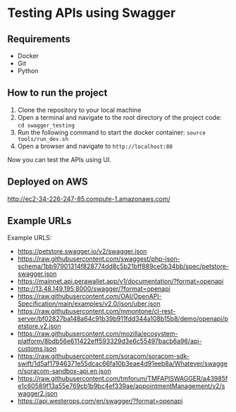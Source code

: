 # Testing APIs using Swagger


## Requirements

- Docker
- Git
- Python

## How to run the project

1. Clone the repository to your local machine
2. Open a terminal and navigate to the root directory of the project code: `cd swagger_testing`
3. Run the following command to start the docker container: `source tools/run_dev.sh`
4. Open a browser and navigate to `http://localhost:80`

Now you can test the APIs using UI.


## Deployed on AWS

http://ec2-34-226-247-85.compute-1.amazonaws.com/

## Example URLs

Example URLS:

 - https://petstore.swagger.io/v2/swagger.json
 - https://raw.githubusercontent.com/swaggest/php-json-schema/1bb97901314f828774dd8c5b21bff889ce0b34bb/spec/petstore-swagger.json
 - https://mainnet.api.perawallet.app/v1/documentation/?format=openapi
 - http://13.48.149.195:8000/swagger/?format=openapi
 - https://raw.githubusercontent.com/OAI/OpenAPI-Specification/main/examples/v2.0/json/uber.json
 - https://raw.githubusercontent.com/mmontone/cl-rest-server/bf02827ba148a64c91b39b911fdd344a108b15b8/demo/openapi/petstore.v2.json
 - https://raw.githubusercontent.com/mozilla/ecosystem-platform/8bdb56e611422eff593329d3e6c55497bacb6a96/api-customs.json
 - https://raw.githubusercontent.com/soracom/soracom-sdk-swift/1d5af17946371e55dcac66fa10b3eae4d91eeb8a/Whatever/swaggen/soracom-sandbox-api.en.json
 - https://raw.githubusercontent.com/tmforum/TMFAPISWAGGER/a43985fe1c60589f13a55e769cb1b9bc4ef339ae/appointmentManagement/v2/swagger2.json
 - https://api.westerops.com/en/swagger/?format=openapi